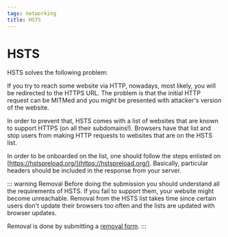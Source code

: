 ```yaml
---
tags: networking
title: HSTS
---
```


# HSTS

HSTS solves the following problem:

If you try to reach some website via HTTP, nowadays, most likely, you will be
redirected to the HTTPS URL. The problem is that the initial HTTP request can
be MITMed and you might be presented with attacker's version of the website.

In order to prevent that, HSTS comes with a list of websites that are known to
support HTTPS (on all their subdomains!). Browsers have that list and stop users
from making HTTP requests to websites that are on the HSTS list.

In order to be onboarded on the list, one should follow the steps enlisted on
[https://hstspreload.org/](https://hstspreload.org/). Basically, particular headers
should be included in the response from your server.

::: warning Removal
Before doing the submission you should understand all the requirements of HSTS.
If you fail to support them, your website might become unreachable. Removal from
the HSTS list takes time since certain users don't update their browsers too
often and the lists are updated with browser updates.

Removal is done by submitting a [removal form](https://hstspreload.org/).
:::